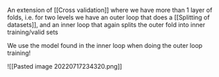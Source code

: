 An extension of [[Cross validation]] where we have more than 1 layer of folds, i.e. for two levels we have an outer loop that does a [[Splitting of datasets]], and an inner loop that again splits the outer fold into inner training/valid sets

We use the model found in the inner loop when doing the outer loop training!

![[Pasted image 20220717234320.png]]


